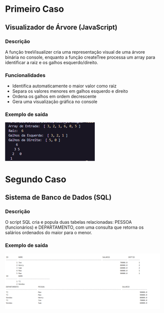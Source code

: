 # Primeiro Caso

## Visualizador de Árvore (JavaScript)

### Descrição
A função treeVisualizer cria uma representação visual de uma árvore binária no console, enquanto a função createTree processa um array para identificar a raiz e os galhos esquerdo/direito.

### Funcionalidades
- Identifica automaticamente o maior valor como raiz
- Separa os valores menores em galhos esquerdo e direito
- Ordena os galhos em ordem decrescente
- Gera uma visualização gráfica no console

### Exemplo de saída
![primeiro caso](./1.png)

# Segundo Caso

## Sistema de Banco de Dados (SQL)

### Descrição
O script SQL cria e popula duas tabelas relacionadas: PESSOA (funcionários) e DEPARTAMENTO, com uma consulta que retorna os salários ordenados do maior para o menor.

### Exemplo de saída
![primeiro caso](./2.png)
